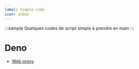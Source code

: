 ```yaml
---
label: Simple code
icon: inbox
---
```

<style>
    .sample {
        text-align: center;
        color: #1956AF;
        border-radius: 10px;
        background-color: #E1EDFF;
        border: 1px solid #1956AF;
        padding-top: 20px;
        margin-bottom: 20px;
    }
</style>
:::sample
Quelques codes de script simple à prendre en main
:::

# Deno
- [Web proxy](./Simple/web-proxy)